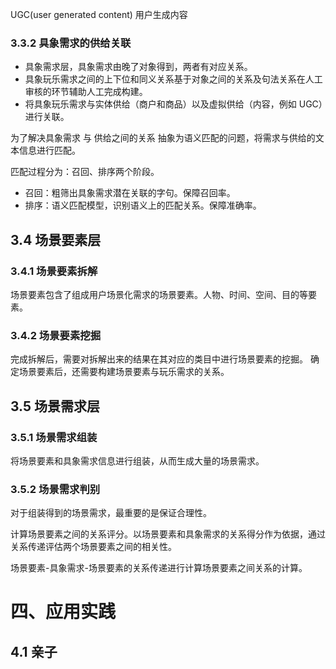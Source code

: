UGC(user generated content) 用户生成内容

### 3.3.2 具象需求的供给关联

- 具象需求层，具象需求由晚了对象得到，两者有对应关系。
- 具象玩乐需求之间的上下位和同义关系基于对象之间的关系及句法关系在人工审核的环节辅助人工完成构建。
- 将具象玩乐需求与实体供给（商户和商品）以及虚拟供给（内容，例如 UGC）进行关联。

为了解决具象需求 与 供给之间的关系
抽象为语义匹配的问题，将需求与供给的文本信息进行匹配。

匹配过程分为：召回、排序两个阶段。

- 召回：粗筛出具象需求潜在关联的字句。保障召回率。
- 排序：语义匹配模型，识别语义上的匹配关系。保障准确率。

## 3.4 场景要素层

### 3.4.1 场景要素拆解

场景要素包含了组成用户场景化需求的场景要素。人物、时间、空间、目的等要素。

### 3.4.2 场景要素挖掘

完成拆解后，需要对拆解出来的结果在其对应的类目中进行场景要素的挖掘。
确定场景要素后，还需要构建场景要素与玩乐需求的关系。

## 3.5 场景需求层

### 3.5.1 场景需求组装

将场景要素和具象需求信息进行组装，从而生成大量的场景需求。

### 3.5.2 场景需求判别

对于组装得到的场景需求，最重要的是保证合理性。

计算场景要素之间的关系评分。以场景要素和具象需求的关系得分作为依据，通过关系传递评估两个场景要素之间的相关性。

场景要素-具象需求-场景要素的关系传递进行计算场景要素之间关系的计算。

# 四、应用实践

## 4.1 亲子
